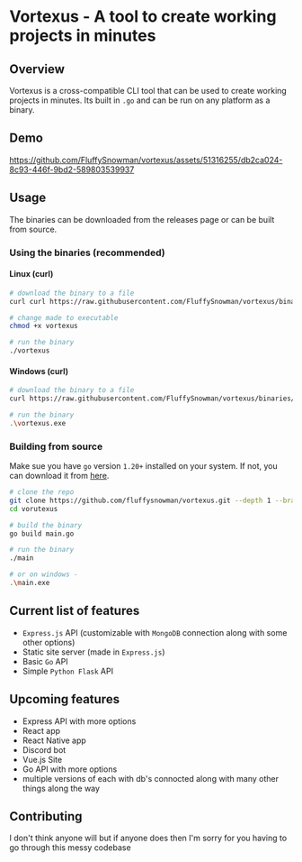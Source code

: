 # Vortexus - A tool to create working projects in minutes

## Overview

Vortexus is a cross-compatible CLI tool that can be used to create working projects in minutes. Its built in `.go` and can be run on any platform as a binary.

## Demo

https://github.com/FluffySnowman/vortexus/assets/51316255/db2ca024-8c93-446f-9bd2-589803539937

## Usage

The binaries can be downloaded from the releases page or can be built from source.

### Using the binaries (recommended)

#### Linux (curl)

```bash
# download the binary to a file
curl curl https://raw.githubusercontent.com/FluffySnowman/vortexus/binaries/vortexus_linux_amd64 > vortexus

# change made to executable
chmod +x vortexus

# run the binary
./vortexus
```

#### Windows (curl)

```bash
# download the binary to a file
curl https://raw.githubusercontent.com/FluffySnowman/vortexus/binaries/vortexus_windows_x86.exe > vortexus.exe

# run the binary
.\vortexus.exe
```

### Building from source

Make sue you have `go` version `1.20+` installed on your system. If not, you can download it from [here](https://golang.org/dl/).

```bash
# clone the repo
git clone https://github.com/fluffysnowman/vortexus.git --depth 1 --branch mojo
cd vorutexus

# build the binary
go build main.go

# run the binary
./main

# or on windows -
.\main.exe
```

## Current list of features

- `Express.js` API (customizable with `MongoDB` connection along with some other options)
- Static site server (made in `Express.js`)
- Basic `Go` API
- Simple `Python Flask` API

## Upcoming features

- Express API with more options
- React app
- React Native app
- Discord bot
- Vue.js Site
- Go API with more options
- multiple versions of each with db's connocted along with many other things along the way

## Contributing

I don't think anyone will but if anyone does then I'm sorry for you having to go through this messy codebase
